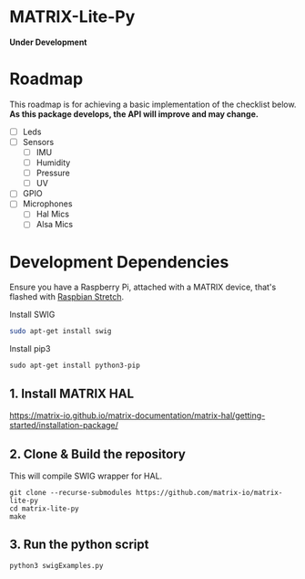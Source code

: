 # MATRIX-Lite-Py
**Under Development**

# Roadmap
This roadmap is for achieving a basic implementation of the checklist below. **As this package develops, the API will improve and may change.**
- [ ] Leds
- [ ] Sensors
  - [ ] IMU
  - [ ] Humidity
  - [ ] Pressure
  - [ ] UV
- [ ] GPIO
- [ ] Microphones
  - [ ] Hal Mics
  - [ ] Alsa Mics

# Development Dependencies
Ensure you have a Raspberry Pi, attached with a MATRIX device, that's flashed with [Raspbian Stretch](https://www.raspberrypi.org/blog/raspbian-stretch/).

Install SWIG 
```bash
sudo apt-get install swig
```
Install pip3
```
sudo apt-get install python3-pip
```

## 1. Install MATRIX HAL
https://matrix-io.github.io/matrix-documentation/matrix-hal/getting-started/installation-package/

## 2. Clone & Build the repository
This will compile SWIG wrapper for HAL.
```
git clone --recurse-submodules https://github.com/matrix-io/matrix-lite-py
cd matrix-lite-py
make
```
<!-- 
longer git clone alternative:
git clone https://github.com/matrix-io/matrix-lite-py
git submodule init
git submodule update 
-->

## 3. Run the python script
```
python3 swigExamples.py
```

